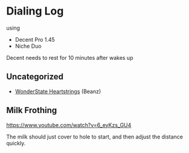 # Dialing Log

using

- Decent Pro 1.45
- Niche Duo

Decent needs to rest for 10 minutes after wakes up

## Uncategorized

- [WonderState Heartstrings](./2024-9/WonderState-Heartstrings.md) (Beanz)

## Milk Frothing

https://www.youtube.com/watch?v=6_eyKzs_GU4

The milk should just cover to hole to start,
and then adjust the distance quickly.
